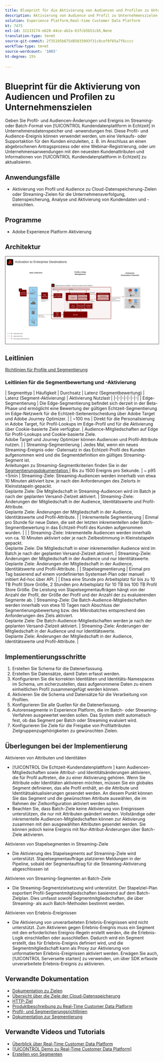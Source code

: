 ```yaml
---
title: Blueprint für die Aktivierung von Audiencen und Profilen zu Unternehmenszielen
description: Aktivierung von Audience und Profil zu Unternehmenszielen
solution: Experience Platform,Real-time Customer Data Platform
kt: 7475
exl-id: 32133174-eb28-44ce-ab2a-63fcb5b51cb5,None
translation-type: tm+mt
source-git-commit: 2f35195b875d85033993f31c8cef0f85a7f6cccc
workflow-type: tm+mt
source-wordcount: '1003'
ht-degree: 15%

---
```


# Blueprint für die Aktivierung von Audiencen und Profilen zu Unternehmenszielen

Geben Sie Profil- und Audiencen-Änderungen und Ereignis im Streaming- oder Batch-Format von [!UICONTROL Kundendatenplattform in Echtzeit] in Unternehmensdatenspeicher und -anwendungen frei. Diese Profil- und Audience-Ereignis können verwendet werden, um eine Verkaufs- oder Supportaktion für den Kunden einzuleiten, z. B. im Anschluss an einen abgebrochenen Antragsprozess oder eine Webinar-Registrierung, oder um Unternehmensanwendungen mit den neuesten Kundenattributen und Informationen von [!UICONTROL Kundendatenplattform in Echtzeit] zu aktualisieren.

## Anwendungsfälle

* Aktivierung von Profil und Audience zu Cloud-Datenspeicherung-Zielen oder Streaming-Zielen für die Unternehmensverfolgung, Datenspeicherung, Analyse und Aktivierung von Kundendaten und -einsichten.

## Programme

* Adobe Experience Platform Aktivierung

## Architektur

<img src="assets/enterprise_destination.svg" alt="Referenzarchitektur für das Enterprise Aktivierung Szenario" style="border:1px solid #4a4a4a" />

## Leitlinien

[Richtlinien für Profile und Segmentierung](https://experienceleague.adobe.com/docs/experience-platform/profile/guardrails.html?lang=de)

### Leitlinien für die Segmentbewertung und -Aktivierung

| Segmenttyp | Häufigkeit | Durchsatz | Latenz (Segmentbewertung) | Latenz (Segment-Aktivierung) | Aktivierung Nutzlast |
|-|-|-|-|-|-|-|
| Edge-Segmentierung | Die Edge-Segmentierung befindet sich derzeit in der Beta-Phase und ermöglicht eine Bewertung der gültigen Echtzeit-Segmentierung im Edge-Netzwerk für die Echtzeit-Seitenentscheidung über Adobe Target und Adobe Journey Optimizer. |  | ~100 ms | Direkt für die Personalisierung in Adobe Target, für Profil-Lookups im Edge-Profil und für die Aktivierung über Cookie-basierte Ziele verfügbar. | Audience-Mitgliedschaften auf Edge für Profil-Lookups und Cookie-basierte Ziele.<br>Adobe Target und Journey Optimizer können Audiencen und Profil-Attribute nutzen.  |
| Streaming-Segmentierung | Jedes Mal, wenn ein neues Streaming-Ereignis oder -Datensatz in das Echtzeit-Profil des Kunden aufgenommen wird und die Segmentdefinition ein gültiges Streaming-Segment ist. <br>Anleitungen zu Streaming-Segmentkriterien finden Sie in der  [Segmentierungsdokumentation ](https://experienceleague.adobe.com/docs/experience-platform/segmentation/api/streaming-segmentation.html?lang=de)  | Bis zu 1500 Ereignis pro Sekunde.  | ~ p95 &lt;5min | Streaming-Ziele: Streaming-Audiencen werden innerhalb von etwa 10 Minuten aktiviert bzw. je nach den Anforderungen des Zielorts in Kleinststapeln gepackt.<br>Geplante Ziele: Die Mitgliedschaft in Streaming-Audiencen wird im Batch je nach der geplanten Versand-Zielzeit aktiviert. | Streaming-Ziele: Änderungen der Mitgliedschaft in der Audience, Identitätswerte und Profil-Attribute.<br>Geplante Ziele: Änderungen der Mitgliedschaft in der Audience, Identitätswerte und Profil-Attribute. |
| Inkrementelle Segmentierung | Einmal pro Stunde für neue Daten, die seit der letzten inkrementellen oder Batch-Segmentbewertung in das Echtzeit-Profil des Kunden aufgenommen wurden. |  |  | Streaming-Ziele: Inkrementelle Audiencen werden innerhalb von ca. 10 Minuten aktiviert oder je nach Zielbestimmung in Kleinststapeln gepackt.<br>Geplante Ziele: Die Mitgliedschaft in einer inkrementellen Audience wird im Batch je nach der geplanten Versand-Zielzeit aktiviert. | Streaming-Ziele: Änderungen der Mitgliedschaft in der Audience und nur Identitätswerte.<br>Geplante Ziele: Änderungen der Mitgliedschaft in der Audience, Identitätswerte und Profil-Attribute. |
| Stapelsegmentierung | Einmal pro Tag basierend auf einem vordefinierten Systemset-Plan oder manuell initiiert Ad-hoc über API. |  | Etwa eine Stunde pro Arbeitsplatz für bis zu 10 TB Profil Store Größe, 2 Stunden pro Arbeitsplatz für 10 TB bis 100 TB Profil Store Größe. Die Leistung von Stapelsegmentaufträgen hängt von der Anzahl der Profil, der Größe der Profil und der Anzahl der zu evaluierenden Segmente ab. | Streaming-Ziele: Die Batch-Audience-Mitgliedschaften werden innerhalb von etwa 10 Tagen nach Abschluss der Segmentierungsbewertung bzw. des Mikrobatches entsprechend den Anforderungen des Ziels aktiviert.<br>Geplante Ziele: Die Batch-Audience-Mitgliedschaften werden je nach der geplanten Versand-Zielzeit aktiviert. | Streaming-Ziele: Änderungen der Mitgliedschaft in der Audience und nur Identitätswerte.<br>Geplante Ziele: Änderungen der Mitgliedschaft in der Audience, Identitätswerte und Profil-Attribute. |



## Implementierungsschritte

1. Erstellen Sie Schema für die Datenerfassung.
1. Erstellen Sie Datensätze, damit Daten erfasst werden.
1. Konfigurieren Sie die korrekten Identitäten und Identitäts-Namespaces im Schema, um sicherzustellen, dass aufgenommene Daten zu einem einheitlichen Profil zusammengefügt werden können.
1. Aktivieren Sie die Schema und Datensätze für die Verarbeitung von Profilen.
1. Konfigurieren Sie alle Quellen für die Datenerfassung.
1. Autorensegmente in Experience Platform, die im Batch- oder Streaming-Verfahren ausgewertet werden sollen. Das System stellt automatisch fest, ob das Segment per Batch oder Streaming evaluiert wird.
1. Konfigurieren Sie Ziele für die Freigabe von Profilattributen Zielgruppenzugehörigkeiten zu gewünschten Zielen.

## Überlegungen bei der Implementierung

Aktivieren von Attributen und Identitäten

* [!UICONTROL Die Echtzeit-Kundendatenplattform ] kann Audiencen-Mitgliedschaften sowie Attribut- und Identitätsänderungen aktivieren, die für Profil auftreten, die zu einer Aktivierung gehören. Wenn Sie Attribute oder Identitäten aktivieren möchten, müssen Sie ein globales Segment definieren, das alle Profil enthält, an die Attribute und Identitätsaktualisierungen gesendet werden. An diesem Punkt können Sie das Segment und die gewünschten Attribute auswählen, die im Rahmen der Zielkonfiguration aktiviert werden sollen.
* Beachten Sie, dass Batch-Ziele keine Aktivierung von Ereignissen unterstützen, die nur mit Attributen geändert werden. Vollständige oder inkrementelle Audiencen-Mitgliedschaften können zur Aktivierung zusammen mit den ausgewählten Attributen gesendet werden. Sie können jedoch keine Ereignis mit Nur-Attribut-Änderungen über Batch-Ziele aktivieren.

Aktivieren von Stapelsegmenten in Streaming-Ziele

* Die Aktivierung des Stapelsegments auf Streaming-Ziele wird unterstützt. Stapelsegmentaufträge platzieren Meldungen in der Pipeline, sobald der Segmentauftrag für die Streaming-Aktivierung abgeschlossen ist

Aktivieren von Streaming-Segmenten an Batch-Ziele

* Die Streaming-Segmentzielsetzung wird unterstützt. Der Stapelziel-Plan exportiert Profil-Segmentmitgliedschaften basierend auf dem Batch-Zielplan. Dies umfasst sowohl Segmentmitgliedschaften, die über Streaming- als auch Batch-Methoden bestimmt werden.

Aktivieren von Erlebnis-Ereignissen

* Die Aktivierung von unverarbeiteten Erlebnis-Ereignissen wird nicht unterstützt. Zum Aktivieren gegen Erlebnis-Ereignis muss ein Segment mit den erforderlichen Ereignis-Regeln erstellt werden, die die Erlebnis-Logik einschließen oder ausschließen. Dadurch wird ein Segment erstellt, das für Erlebnis-Ereignis definiert wird, und die Segmentmitgliedschaft kann als Proxy zur Aktivierung von unformatierten Erlebnis-Ereignissen aktiviert werden. Erwägen Sie auch, [!UICONTROL Serverseite starten] zu verwenden, um über SDK erfasste unverarbeitete Erlebnis-Ereignis zu aktivieren.

## Verwandte Dokumentation

* [Dokumentation zu Zielen](https://experienceleague.adobe.com/docs/experience-platform/destinations/catalog/overview.html?lang=de)
* [Übersicht über die Ziele der Cloud-Datenspeicherung](https://experienceleague.adobe.com/docs/experience-platform/destinations/catalog/cloud-storage/overview.html?lang=en#catalog)
* [HTTP-Ziel](https://experienceleague.adobe.com/docs/experience-platform/destinations/catalog/http-destination.html?lang=en#overview)
* [Produktbeschreibung zu Real-Time Customer Data Platform](https://helpx.adobe.com/de/legal/product-descriptions/real-time-customer-data-platform.html)
* [Profil- und Segmentierungsrichtlinien](https://experienceleague.adobe.com/docs/experience-platform/profile/guardrails.html?lang=en)
* [Dokumentation zur Segmentierung](https://experienceleague.adobe.com/docs/experience-platform/segmentation/api/streaming-segmentation.html)

## Verwandte Videos und Tutorials

* [Überblick über Real-Time Customer Data Platform](https://experienceleague.adobe.com/docs/platform-learn/tutorials/application-services/rtcdp/understanding-the-real-time-customer-data-platform.html?lang=de)
* [[!UICONTROL Demo zu Real-Time Customer Data Platform]](https://experienceleague.adobe.com/docs/platform-learn/tutorials/application-services/rtcdp/demo.html?lang=de)
* [Erstellen von Segmenten](https://experienceleague.adobe.com/docs/platform-learn/tutorials/segments/create-segments.html?lang=de)

